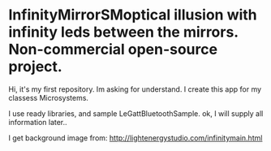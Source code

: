 # InfinityMirrorSMoptical illusion with infinity leds between the mirrors. Non-commercial open-source project.

Hi, it's my first repository. Im asking for understand. I create this app for my classess Microsystems.

I use ready libraries, and sample LeGattBluetoothSample. ok, I will supply all information later..













































I get background image from: http://lightenergystudio.com/infinitymain.html
